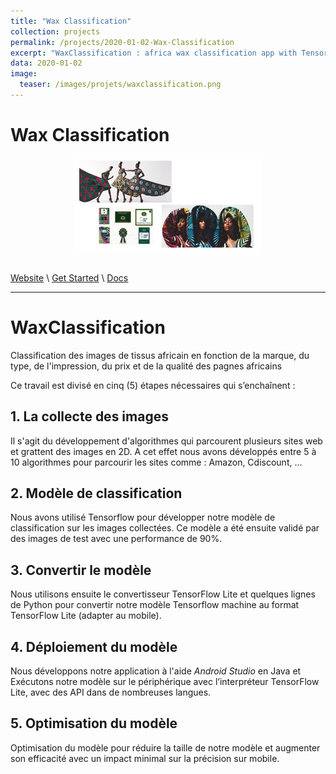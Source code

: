 ```yaml
---
title: "Wax Classification"
collection: projects
permalink: /projects/2020-01-02-Wax-Classification
excerpt: "WaxClassification : africa wax classification app with Tensorflow Image Classifiaction + Anrdoid"
data: 2020-01-02
image:
  teaser: /images/projets/waxclassification.png
---
```


# Wax Classification


<div align="center">
<img src="https://raw.githubusercontent.com/armelsoubeiga/armelsoubeiga.github.io/master/dist/img/projects/waxclassification.png" style="height:150px; width:300px;" />
</div><br />

[Website]() \ [Get Started](https://github.com/armelsoubeiga/WaxClassification) \ [Docs]()

------

# WaxClassification
Classification des images de tissus africain en fonction de la marque, du type, de l'impression, du prix et de la qualité des pagnes africains

Ce travail est divisé en cinq (5) étapes nécessaires qui s’enchaînent :

## 1. La collecte des images
Il s'agit du développement d'algorithmes qui parcourent plusieurs sites web et grattent des images en 2D. A cet effet nous avons développés entre 5 à 10 algorithmes pour parcourir les sites comme : Amazon, Cdiscount, ...
 
## 2. Modèle de classification
Nous avons utilisé Tensorflow pour développer notre modèle de classification sur les images collectées. Ce modèle a été ensuite validé par des images de test avec une performance de 90%.

## 3. Convertir le modèle
Nous utilisons ensuite le convertisseur TensorFlow Lite et quelques lignes de Python pour convertir notre modèle Tensorflow machine au format TensorFlow Lite (adapter au mobile).

## 4. Déploiement du modèle
Nous développons notre application à l'aide *Android Studio* en Java et Exécutons notre modèle sur le périphérique avec l’interpréteur TensorFlow Lite, avec des API dans de nombreuses langues.

## 5. Optimisation du modèle
Optimisation du modèle pour réduire la taille de notre modèle et augmenter son efficacité avec un impact minimal sur la précision sur mobile. 
